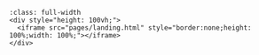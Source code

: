 # Welcome

<style>
  h1 {
    display: none;
  }
  .header-article__inner .header-article-items__end {
      display: none;
  }
  footer {
    display: none;
  }

  .bd-header-article{
      top: initial !important;
  }

  .scrolled .bd-header-article{
    box-shadow: none;
  }
</style>
  <script data-cfasync="false">
    document.documentElement.dataset.mode = "light";
    document.documentElement.dataset.theme = "light";
  </script>

```{raw} html
:class: full-width
<div style="height: 100vh;">
  <iframe src="pages/landing.html" style="border:none;height: 100%;width: 100%;"></iframe>
</div>
```